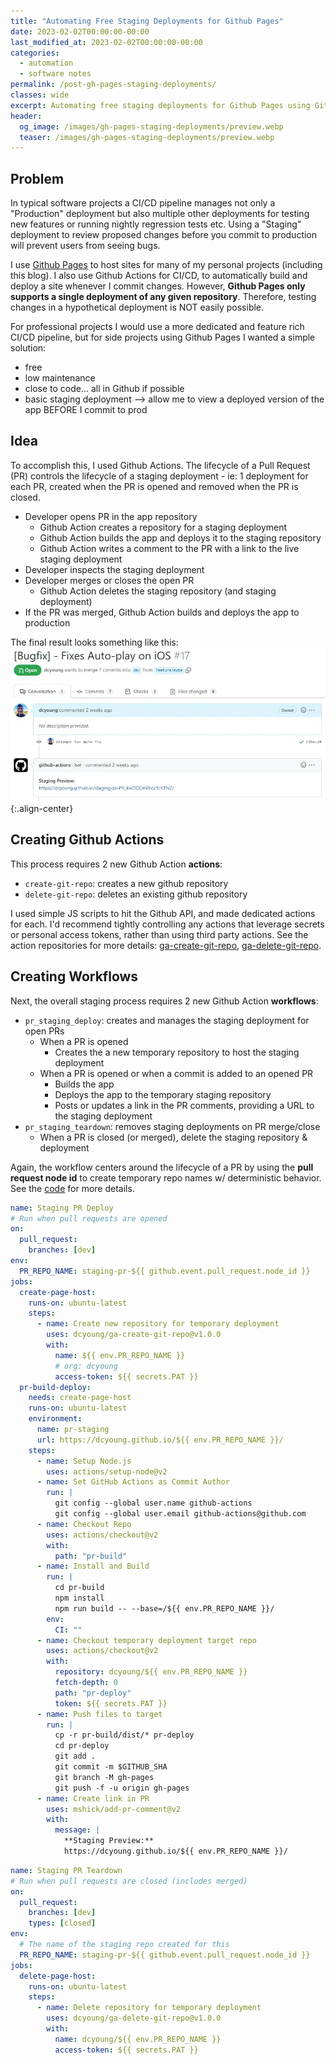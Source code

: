 ```yaml
---
title: "Automating Free Staging Deployments for Github Pages"
date: 2023-02-02T00:00:00-00:00
last_modified_at: 2023-02-02T00:00:00-00:00
categories:
  - automation
  - software notes
permalink: /post-gh-pages-staging-deployments/
classes: wide
excerpt: Automating free staging deployments for Github Pages using Github Actions. 
header:
  og_image: /images/gh-pages-staging-deployments/preview.webp
  teaser: /images/gh-pages-staging-deployments/preview.webp
---
```



## Problem

In typical software projects a CI/CD pipeline manages not only a "Production" deployment but also multiple other deployments for testing new features or running nightly regression tests etc. Using a "Staging" deployment to review proposed changes before you commit to production will prevent users from seeing bugs.

I use [Github Pages](https://pages.github.com/) to host sites for many of my personal projects (including this blog). I also use Github Actions for CI/CD, to automatically build and deploy a site whenever I commit changes. However, **Github Pages only supports a single deployment of any given repository**. Therefore, testing changes in a hypothetical deployment is NOT easily possible.

For professional projects I would use a more dedicated and feature rich CI/CD pipeline, but for side projects using Github Pages I wanted a simple solution:

- free
- low maintenance
- close to code... all in Github if possible
- basic staging deployment --> allow me to view a deployed version of the app BEFORE I commit to prod

## Idea

To accomplish this, I used Github Actions. The lifecycle of a Pull Request (PR) controls the lifecycle of a staging deployment - ie: 1 deployment for each PR, created when the PR is opened and removed when the PR is closed.

- Developer opens PR in the app repository
  - Github Action creates a repository for a staging deployment
  - Github Action builds the app and deploys it to the staging repository
  - Github Action writes a comment to the PR with a link to the live staging deployment
- Developer inspects the staging deployment
- Developer merges or closes the open PR
  - Github Action deletes the staging repository (and staging deployment)
- If the PR was merged, Github Action builds and deploys the app to production

The final result looks something like this:
![pr](/images/gh-pages-staging-deployments/example-pr.webp){:.align-center}

## Creating Github Actions

This process requires 2 new Github Action **actions**:

- `create-git-repo`: creates a new github repository
- `delete-git-repo`: deletes an existing github repository

I used simple JS scripts to hit the Github API, and made dedicated actions for each. I'd recommend tightly controlling any actions that leverage secrets or personal access tokens, rather than using third party actions. See the action repositories for more details: [ga-create-git-repo](https://github.com/dcyoung/ga-create-git-repo), [ga-delete-git-repo](https://github.com/dcyoung/ga-delete-git-repo).

## Creating Workflows

Next, the overall staging process requires 2 new Github Action **workflows**:

- `pr_staging_deploy`: creates and manages the staging deployment for open PRs
  - When a PR is opened
    - Creates the a new temporary repository to host the staging deployment
  - When a PR is opened or when a commit is added to an opened PR 
    - Builds the app
    - Deploys the app to the temporary staging repository
    - Posts or updates a link in the PR comments, providing a URL to the staging deployment
- `pr_staging_teardown`: removes staging deployments on PR merge/close
  - When a PR is closed (or merged), delete the staging repository & deployment

Again, the workflow centers around the lifecycle of a PR by using the **pull request node id** to create temporary repo names w/ deterministic behavior. See the [code](https://github.com/dcyoung/r3f-audio-visualizer/tree/dev/.github/workflows) for more details.

```yml
name: Staging PR Deploy
# Run when pull requests are opened
on:
  pull_request:
    branches: [dev]
env:
  PR_REPO_NAME: staging-pr-${{ github.event.pull_request.node_id }}
jobs:
  create-page-host:
    runs-on: ubuntu-latest
    steps:
      - name: Create new repository for temporary deployment
        uses: dcyoung/ga-create-git-repo@v1.0.0
        with:
          name: ${{ env.PR_REPO_NAME }}
          # org: dcyoung
          access-token: ${{ secrets.PAT }}
  pr-build-deploy:
    needs: create-page-host
    runs-on: ubuntu-latest
    environment:
      name: pr-staging
      url: https://dcyoung.github.io/${{ env.PR_REPO_NAME }}/
    steps:
      - name: Setup Node.js
        uses: actions/setup-node@v2
      - name: Set GitHub Actions as Commit Author
        run: |
          git config --global user.name github-actions
          git config --global user.email github-actions@github.com
      - name: Checkout Repo
        uses: actions/checkout@v2
        with:
          path: "pr-build"
      - name: Install and Build
        run: |
          cd pr-build
          npm install
          npm run build -- --base=/${{ env.PR_REPO_NAME }}/
        env:
          CI: ""
      - name: Checkout temporary deployment target repo
        uses: actions/checkout@v2
        with:
          repository: dcyoung/${{ env.PR_REPO_NAME }}
          fetch-depth: 0
          path: "pr-deploy"
          token: ${{ secrets.PAT }}
      - name: Push files to target
        run: |
          cp -r pr-build/dist/* pr-deploy
          cd pr-deploy
          git add .
          git commit -m $GITHUB_SHA
          git branch -M gh-pages
          git push -f -u origin gh-pages
      - name: Create link in PR
        uses: mshick/add-pr-comment@v2
        with:
          message: |
            **Staging Preview:**
            https://dcyoung.github.io/${{ env.PR_REPO_NAME }}/
```

```yml
name: Staging PR Teardown
# Run when pull requests are closed (includes merged)
on:
  pull_request:
    branches: [dev]
    types: [closed]
env:
  # The name of the staging repo created for this
  PR_REPO_NAME: staging-pr-${{ github.event.pull_request.node_id }}
jobs:
  delete-page-host:
    runs-on: ubuntu-latest
    steps:
      - name: Delete repository for temporary deployment
        uses: dcyoung/ga-delete-git-repo@v1.0.0
        with:
          name: dcyoung/${{ env.PR_REPO_NAME }}
          access-token: ${{ secrets.PAT }}
```

